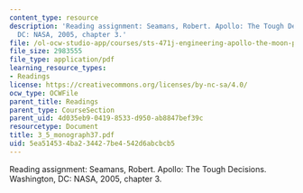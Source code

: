```yaml
---
content_type: resource
description: 'Reading assignment: Seamans, Robert. Apollo: The Tough Decisions. Washington,
  DC: NASA, 2005, chapter 3.'
file: /ol-ocw-studio-app/courses/sts-471j-engineering-apollo-the-moon-project-as-a-complex-system-spring-2007/5ea514534ba234427be4542d6abcbcb5_3_5_monograph37.pdf
file_size: 2983555
file_type: application/pdf
learning_resource_types:
- Readings
license: https://creativecommons.org/licenses/by-nc-sa/4.0/
ocw_type: OCWFile
parent_title: Readings
parent_type: CourseSection
parent_uid: 4d035eb9-0419-8533-d950-ab8847bef39c
resourcetype: Document
title: 3_5_monograph37.pdf
uid: 5ea51453-4ba2-3442-7be4-542d6abcbcb5
---
```

Reading assignment: Seamans, Robert. Apollo: The Tough Decisions. Washington, DC: NASA, 2005, chapter 3.